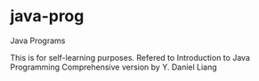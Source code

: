 # java-prog
Java Programs

This is for self-learning purposes. 
Refered to Introduction to Java Programming Comprehensive version by Y. Daniel Liang
